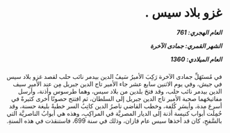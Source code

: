 <h1 dir="rtl">غزو بلاد سيس .</h1>

<h5 dir="rtl">العام الهجري:  761

الشهر القمري: جمادى الآخرة

العام الميلادي: 1360</h5>

<p dir="rtl">في مُستَهَلِّ جمادى الآخرة رَكِبَ الأميرُ سَيفُ الدين بيدمر نائب حلب لقصد غزو بلاد سيس في جيش، وفي يوم الاثنين سابع عشر جاء الأمير تاج الدين جبريل مِن عند الأميرِ سيف الدين بيدمر نائب حلب، وقد فتحَ بلدين من بلاد سيس، وهما طرسوس وأذنة، وأرسل مفاتيحَهما صحبة الأمير تاج الدين جبريل إلى السلطان، ثم افتتح حصونًا أخرى كثيرةً في أسرع مدة، وأيسَرِ كُلفة، وخطب القاضي ناصرُ الدين كاتِبُ السر خطبةً بليغة حسنة، وقد حُمِلَت أبواب كنيسة أذنة إلى الديار المصريَّة في المراكِبِ، وهذه هي أبوابُ الناصريَّة التي بالسَّفحِ، كان قد أخذها سيس عام قازان، وذلك في سنة 699، فاستنقذت في هذه السنةِ.</p></br>
